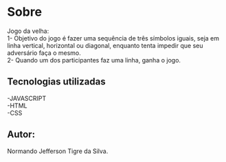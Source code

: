 # Sobre
Jogo da velha: <br>
1- Objetivo do jogo é fazer uma sequência de três símbolos iguais, seja em linha vertical, horizontal ou diagonal, enquanto tenta impedir que seu adversário faça o mesmo.<br>
2- Quando um dos participantes faz uma linha, ganha o jogo.

## Tecnologias utilizadas
-JAVASCRIPT <br>
-HTML <br>
-CSS <br>

## Autor:
Normando Jefferson Tigre da Silva.
